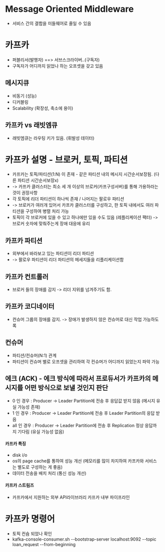 # Message Oriented Middleware
- 서비스 간의 결합을 미들웨어로 줄일 수 있음

# 카프카
- 퍼블리서(발행자) ==> 서브스크라이버..(구독자) 
- 구독자가 어디까지 읽었나 하는 오프셋을 갖고 있음
## 메시지큐 
- 비동기 (성능)
- 디커블링
- Scalability (확장성, 축소에 용이)
## 카프카 vs 래빗엠큐
- 래빗엠큐는 라우팅 키가 있음. (휘발성 데이터)

# 카프카 설명 - 브로커, 토픽, 파티션
- 카프카는 토픽/파티션(1:N) 이 존재 - 같은 파티션 내의 메시지 시간순서보장됨. (다른 파티션 시간순서보장x)
- -> 카프카 클러스터는 최소 세 개 이상의 브로커(카프구성서버)를 통해 가용하라는 것이 권장사항
- 각 토픽에 리더 파티션이 하나씩 존재 / 나머지는 팔로우 파티션
- -> 브로커가 여러개 있어서 카프카 클러스터를 구성하고, 한 토픽 내에서도 여러 파티션을 구성하여 병렬 처리 가능
- 토픽이 각 브로커에 있을 수 있고 하나에만 있을 수도 있음 (레플리케이션 팩터) -> 브로커 숫자에 맞춰주는게 장애 대응에 유리
## 카프카 파티션
- 외부에서 바라보고 있는 파티션이 리더 파티션 
- -> 팔로우 파티션이 리더 파티션의 메세지들을 리플리케이션함 
## 카프카 컨트롤러
- 브로커 들의 장애를 감지 -> 리더 지위를 넘겨주기도 함.
## 카프카 코디네이터 
- 컨슈머 그룹의 장애를 감지. -> 장애가 발생하지 않은 컨슈머로 대신 작업 가능하도록
## 컨슈머
- 파티션/컨슈머(N:1) 관계
- 파티션이 컨슈머 별로 오프셋을 관리하여 각 컨슈머가 어디까지 읽었는지 파악 가능 

## 에크 (ACK) - 에크 방식에 따라서 프로듀서가 카프카의 메시지를 어떤 방식으로 보낼 것인지 판단
- 0 인 경우 : Producer -> Leader Partition에 전송 후 응답값 받지 않음  (메시지 유실 가능성 존재)
- 1 인 경우 : Producer -> Leader Partition에 전송 후 Leader Partition의 응답 받음
- all 인 경우 : Producer -> Leader Partition에 전송 후 Replication 정상 응답까지 기다림 (유실 가능성 없음)
#### 카프카 특징
- disk i/o
- os의 page cache를 통하여 성능 개선 (메모리를 많이 차지하여 카프카와 서비스는 별도로 구성하는 게 좋음)
- 데이터 전송을 배치 처리 (통신 성능 개선) 
#### 카프카 스트림즈
- 카프카에서 지원하는 외부 API라이브러리 카프카 내부 파이프라인

# 카프카 명령어
- 토픽 컨슘 되었나 확인
- kafka-console-consumer.sh --bootstrap-server localhost:9092 --topic loan_request --from-beginning
